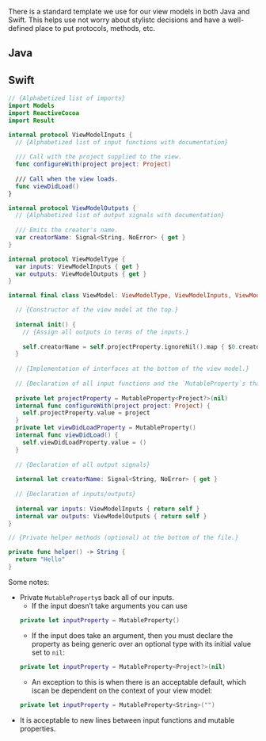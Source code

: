 There is a standard template we use for our view models in both Java and Swift. This helps use not worry about stylistc 
decisions and have a well-defined place to put protocols, methods, etc.

## Java

## Swift

```swift
// {Alphabetized list of imports}
import Models
import ReactiveCocoa
import Result

internal protocol ViewModelInputs {
  // {Alphabetized list of input functions with documentation}
  
  /// Call with the project supplied to the view.
  func configureWith(project project: Project)
  
  /// Call when the view loads.
  func viewDidLoad()
}

internal protocol ViewModelOutputs {
  // {Alphabetized list of output signals with documentation}
  
  /// Emits the creator's name.
  var creatorName: Signal<String, NoError> { get }
}

internal protocol ViewModelType {
  var inputs: ViewModelInputs { get }
  var outputs: ViewModelOutputs { get }
}

internal final class ViewModel: ViewModelType, ViewModelInputs, ViewModelOutputs {

  // {Constructor of the view model at the top.}
  
  internal init() {
    // {Assign all outputs in terms of the inputs.}
   
    self.creatorName = self.projectProperty.ignoreNil().map { $0.creator.name }
  }
  
  // {Implementation of interfaces at the bottom of the view model.}
  
  // {Declaration of all input functions and the `MutableProperty`s that back them.}
  
  private let projectProperty = MutableProperty<Project?>(nil)
  internal func configureWith(project project: Project) {
    self.projectProperty.value = project
  }
  private let viewDidLoadProperty = MutableProperty()
  internal func viewDidLoad() {
    self.viewDidLoadProperty.value = ()
  }
  
  // {Declaration of all output signals}
  
  internal let creatorName: Signal<String, NoError> { get }
  
  // {Declaration of inputs/outputs}
  
  internal var inputs: ViewModelInputs { return self }
  internal var outputs: ViewModelOutputs { return self }
}

// {Private helper methods (optional) at the bottom of the file.}

private func helper() -> String {
  return "Hello"
}
```

Some notes:

* Private `MutableProperty`s back all of our inputs. 
  * If the input doesn’t take arguments you can use 
  ```swift
  private let inputProperty = MutableProperty()
  ```
  * If the input does take an argument, then you must declare the property as being generic over an optional type with its
initial value set to `nil`:
  ```swift
  private let inputProperty = MutableProperty<Project?>(nil)
  ```
  * An exception to this is when there is an acceptable default, which iscan be dependent on the context of your view model:
  ```swift
  private let inputProperty = MutableProperty<String>("")
  ```
* It is acceptable to new lines between input functions and mutable properties.

